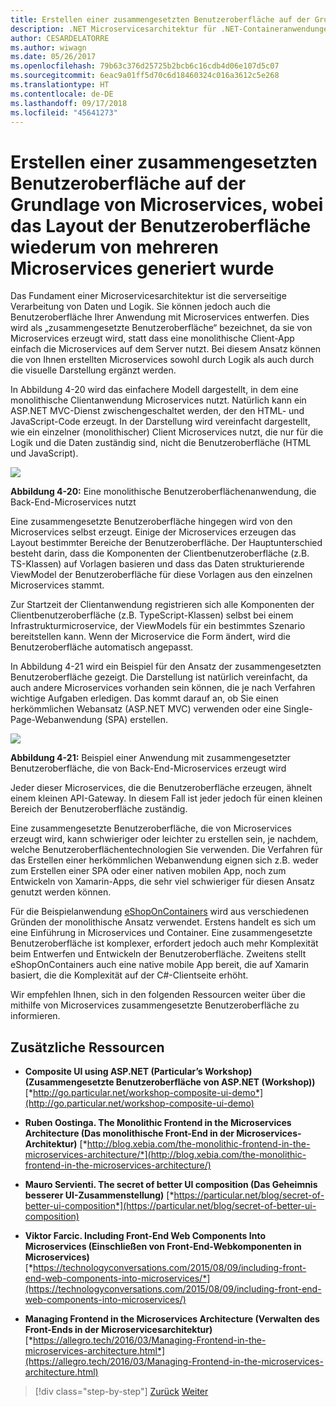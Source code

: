 ```yaml
---
title: Erstellen einer zusammengesetzten Benutzeroberfläche auf der Grundlage von Microservices, wobei das Layout der Benutzeroberfläche wiederum von mehreren Microservices generiert wurde
description: .NET Microservicesarchitektur für .NET-Containeranwendungen | Erstellen einer zusammengesetzten Benutzeroberfläche auf der Grundlage von Microservices, wobei das Layout der Benutzeroberfläche wiederum von mehreren Microservices generiert wurde
author: CESARDELATORRE
ms.author: wiwagn
ms.date: 05/26/2017
ms.openlocfilehash: 79b63c376d25725b2bcb6c16cdb4d06e107d5c07
ms.sourcegitcommit: 6eac9a01ff5d70c6d18460324c016a3612c5e268
ms.translationtype: HT
ms.contentlocale: de-DE
ms.lasthandoff: 09/17/2018
ms.locfileid: "45641273"
---
```

# <a name="creating-composite-ui-based-on-microservices-including-visual-ui-shape-and-layout-generated-by-multiple-microservices"></a>Erstellen einer zusammengesetzten Benutzeroberfläche auf der Grundlage von Microservices, wobei das Layout der Benutzeroberfläche wiederum von mehreren Microservices generiert wurde

Das Fundament einer Microservicesarchitektur ist die serverseitige Verarbeitung von Daten und Logik. Sie können jedoch auch die Benutzeroberfläche Ihrer Anwendung mit Microservices entwerfen. Dies wird als „zusammengesetzte Benutzeroberfläche“ bezeichnet, da sie von Microservices erzeugt wird, statt dass eine monolithische Client-App einfach die Microservices auf dem Server nutzt. Bei diesem Ansatz können die von Ihnen erstellten Microservices sowohl durch Logik als auch durch die visuelle Darstellung ergänzt werden.

In Abbildung 4-20 wird das einfachere Modell dargestellt, in dem eine monolithische Clientanwendung Microservices nutzt. Natürlich kann ein ASP.NET MVC-Dienst zwischengeschaltet werden, der den HTML- und JavaScript-Code erzeugt. In der Darstellung wird vereinfacht dargestellt, wie ein einzelner (monolithischer) Client Microservices nutzt, die nur für die Logik und die Daten zuständig sind, nicht die Benutzeroberfläche (HTML und JavaScript).

![](./media/image20.png)

**Abbildung 4-20:** Eine monolithische Benutzeroberflächenanwendung, die Back-End-Microservices nutzt

Eine zusammengesetzte Benutzeroberfläche hingegen wird von den Microservices selbst erzeugt. Einige der Microservices erzeugen das Layout bestimmter Bereiche der Benutzeroberfläche. Der Hauptunterschied besteht darin, dass die Komponenten der Clientbenutzeroberfläche (z.B. TS-Klassen) auf Vorlagen basieren und dass das Daten strukturierende ViewModel der Benutzeroberfläche für diese Vorlagen aus den einzelnen Microservices stammt.

Zur Startzeit der Clientanwendung registrieren sich alle Komponenten der Clientbenutzeroberfläche (z.B. TypeScript-Klassen) selbst bei einem Infrastrukturmicroservice, der ViewModels für ein bestimmtes Szenario bereitstellen kann. Wenn der Microservice die Form ändert, wird die Benutzeroberfläche automatisch angepasst.

In Abbildung 4-21 wird ein Beispiel für den Ansatz der zusammengesetzten Benutzeroberfläche gezeigt. Die Darstellung ist natürlich vereinfacht, da auch andere Microservices vorhanden sein können, die je nach Verfahren wichtige Aufgaben erledigen. Das kommt darauf an, ob Sie einen herkömmlichen Webansatz (ASP.NET MVC) verwenden oder eine Single-Page-Webanwendung (SPA) erstellen.

![](./media/image21.png)

**Abbildung 4-21:** Beispiel einer Anwendung mit zusammengesetzter Benutzeroberfläche, die von Back-End-Microservices erzeugt wird

Jeder dieser Microservices, die die Benutzeroberfläche erzeugen, ähnelt einem kleinen API-Gateway. In diesem Fall ist jeder jedoch für einen kleinen Bereich der Benutzeroberfläche zuständig.

Eine zusammengesetzte Benutzeroberfläche, die von Microservices erzeugt wird, kann schwieriger oder leichter zu erstellen sein, je nachdem, welche Benutzeroberflächentechnologien Sie verwenden. Die Verfahren für das Erstellen einer herkömmlichen Webanwendung eignen sich z.B. weder zum Erstellen einer SPA oder einer nativen mobilen App, noch zum Entwickeln von Xamarin-Apps, die sehr viel schwieriger für diesen Ansatz genutzt werden können.

Für die Beispielanwendung [eShopOnContainers](https://aka.ms/MicroservicesArchitecture) wird aus verschiedenen Gründen der monolithische Ansatz verwendet. Erstens handelt es sich um eine Einführung in Microservices und Container. Eine zusammengesetzte Benutzeroberfläche ist komplexer, erfordert jedoch auch mehr Komplexität beim Entwerfen und Entwickeln der Benutzeroberfläche. Zweitens stellt eShopOnContainers auch eine native mobile App bereit, die auf Xamarin basiert, die die Komplexität auf der C\#-Clientseite erhöht.

Wir empfehlen Ihnen, sich in den folgenden Ressourcen weiter über die mithilfe von Microservices zusammengesetzte Benutzeroberfläche zu informieren.

## <a name="additional-resources"></a>Zusätzliche Ressourcen

-   **Composite UI using ASP.NET (Particular’s Workshop) (Zusammengesetzte Benutzeroberfläche von ASP.NET (Workshop))**
    [*http://go.particular.net/workshop-composite-ui-demo*](http://go.particular.net/workshop-composite-ui-demo)

-   **Ruben Oostinga. The Monolithic Frontend in the Microservices Architecture (Das monolithische Front-End in der Microservices-Architektur)**
    [*http://blog.xebia.com/the-monolithic-frontend-in-the-microservices-architecture/*](http://blog.xebia.com/the-monolithic-frontend-in-the-microservices-architecture/)

-   **Mauro Servienti. The secret of better UI composition (Das Geheimnis besserer UI-Zusammenstellung)**
    [*https://particular.net/blog/secret-of-better-ui-composition*](https://particular.net/blog/secret-of-better-ui-composition)

-   **Viktor Farcic. Including Front-End Web Components Into Microservices (Einschließen von Front-End-Webkomponenten in Microservices)**
    [*https://technologyconversations.com/2015/08/09/including-front-end-web-components-into-microservices/*](https://technologyconversations.com/2015/08/09/including-front-end-web-components-into-microservices/)

-   **Managing Frontend in the Microservices Architecture (Verwalten des Front-Ends in der Microservicesarchitektur)**\
    [*https://allegro.tech/2016/03/Managing-Frontend-in-the-microservices-architecture.html*](https://allegro.tech/2016/03/Managing-Frontend-in-the-microservices-architecture.html)


>[!div class="step-by-step"]
[Zurück](microservices-addressability-service-registry.md)
[Weiter](resilient-high-availability-microservices.md)
